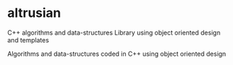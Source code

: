 # altrusian
C++ algorithms and data-structures Library using object oriented design and templates

Algorithms and data-structures coded in C++ using object oriented design


